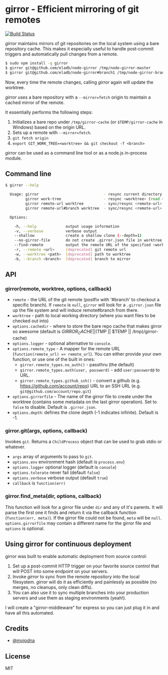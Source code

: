 # girror - Efficient mirroring of git remotes #

[![Build Status](https://secure.travis-ci.org/eladb/node-girror.png?branch=master)](http://travis-ci.org/eladb/node-girror)

_girror_ maintains mirrors of git repositories on the local system using a bare repository cache.
This makes it especially useful to handle post-commit triggers and automatically pull changes from a remote.

```bash
$ sudo npm install -g girror
$ girror git@github.com/eladb/node-girror /tmp/node-girror-master
$ girror git@github.com/eladb/node-girror#branch1 /tmp/node-girror-branch1
```

Now, every time the remote changes, calling _girror_ again will update the worktree.

_girror_ uses a bare repository with a `--mirror=fetch` origin to maintain a cached mirror of the remote.

It essentially performs the following steps:

 1. Initializes a bare repo under `/tmp/girror-cache` (or `$TEMP/girror-cache` in Windows) based on the origin URL.
 2. Sets up a remote with `--mirror=fetch`.
 3. `git fetch origin`
 4. `export GIT_WORK_TREE=<worktree> && git checkout -f <branch>`

_girror_ can be used as a command line tool or as a node.js in-process module.

## Command line ##

```bash
$ girror --help

  Usage: girror                             - resync current directory (read <remote-url> and <branch> from .girror.json)
         girror work-tree                   - resync <worktree> (read <remote-url> and <branch> from .girror.json)
         girror remote-url worktree         - sync/resync <remote-url> into <worktree> and checkout "master"
         girror remote-url#branch worktree  - sync/resync <remote-url> into <worktree> and checkout <branch>

  Options:

    -h, --help             output usage information
    -v, --verbose          verbose output
    --shallow              create a shallow clone (--depth=1)
    --no-girror-file       do not create .girror.json file in worktree
    --find-remote          output the remote URL of the specified <worktree>, if a girror file can be found
    -r, --remote <url>     [deprecated] git remote url
    -w, --worktree <path>  [deprecated] path to worktree
    -b, --branch <branch>  [deprecated] branch to mirror

```

## API ##

### girror(remote, worktree, options, callback) ###

 * `remote` - the URL of the git remote (postfix with '#branch' to checkout a specific branch). 
    If `remote` is `null`, `girror` will look for a `.girror.json` file up the file system and will induce remote#branch from there.
 * `worktree` - path to local working directory (where you want files to be checked out into)
 * `options.cachedir` - where to store the bare repo cache that makes girror so awesome (default is $GIRROR_CACHE || ($TMP || $TEMP || /tmp)/girror-cache)
 * `options.logger` - optional alternative to `console`.
 * `options.remote_type` - A mapper for the remote URL (`function(remote_url) => remote_url`).
   You can either provide your own function, or use one of the built in ones:
   * `girror.remote_types.no_auth()` - passthru (the default)
   * `girror.remote_types.auth(user, password)` - add `user:password@` to URL.
   * `girror.remote_types.github_ssh()` - convert a github (e.g. https://github.com/account/repo) URL to an 
     SSH URL (e.g. `git@github.com/account/repo.git`)
 * `options.girrorfile` - The name of the girror file to create under the worktree (contains some metadata on the last girror operation). Set to `false` to disable. Default is `.girror.json`.
 * `options.depth`: defines the clone depth (-1 indicates infinite). Default is -1.

### girror.git(args, options, callback) ###

Invokes `git`. Returns a `ChildProcess` object that can be used to grab stdio or whatever.

 * `args` array of arguments to pass to `git`.
 * `options.env` environment hash (default is `process.env`)
 * `options.logger` optional logger (default is `console`)
 * `options.tolerate` never fail (default `false`)
 * `options.verbose` verbose output (default `true`)
 * `callback` is `function(err)`

### girror.find_meta(dir, options, callback) ###

This function will look for a girror file under `dir` and any of it's parents. It will parse the first one it finds and return it via the callback function (`function(err, meta)`). If the girror file could not be found, `meta` will be `null`.
`options.girrorfile` may contain a different name for the girror file and `options` is optional.

## Using girror for continuous deployment ##

girror was built to enable automatic deployment from source control:

 1. Set up a post-commit HTTP trigger on your favorite source control that will POST into some endpoint on your servers.
 2. Invoke _girror_ to sync from the remote repository into the local filesystem. _girror_ will do it as efficiently and painlessly as possible (no merges, no cleanups, only clean diffs).
 3. You can also use it to sync multiple branches into your production servers and use them as staging environments (yeah!).

I will create a "girror-middleware" for express so you can just plug it in and have all this automated.

## Credits ##

 * [@mojodna](https://github.com/mojodna)

## License ##

MIT
